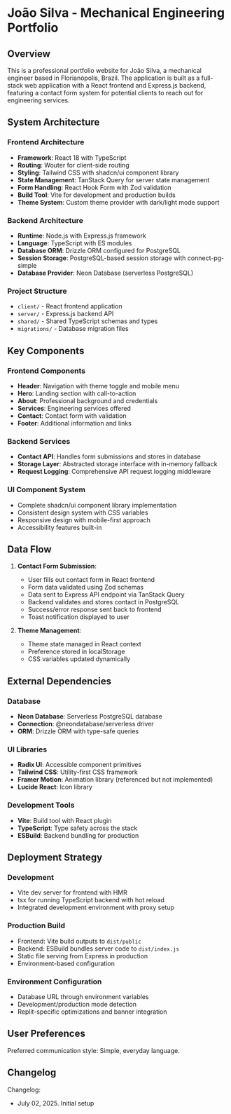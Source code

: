 # João Silva - Mechanical Engineering Portfolio

## Overview

This is a professional portfolio website for João Silva, a mechanical engineer based in Florianópolis, Brazil. The application is built as a full-stack web application with a React frontend and Express.js backend, featuring a contact form system for potential clients to reach out for engineering services.

## System Architecture

### Frontend Architecture
- **Framework**: React 18 with TypeScript
- **Routing**: Wouter for client-side routing
- **Styling**: Tailwind CSS with shadcn/ui component library
- **State Management**: TanStack Query for server state management
- **Form Handling**: React Hook Form with Zod validation
- **Build Tool**: Vite for development and production builds
- **Theme System**: Custom theme provider with dark/light mode support

### Backend Architecture
- **Runtime**: Node.js with Express.js framework
- **Language**: TypeScript with ES modules
- **Database ORM**: Drizzle ORM configured for PostgreSQL
- **Session Storage**: PostgreSQL-based session storage with connect-pg-simple
- **Database Provider**: Neon Database (serverless PostgreSQL)

### Project Structure
- `client/` - React frontend application
- `server/` - Express.js backend API
- `shared/` - Shared TypeScript schemas and types
- `migrations/` - Database migration files

## Key Components

### Frontend Components
- **Header**: Navigation with theme toggle and mobile menu
- **Hero**: Landing section with call-to-action
- **About**: Professional background and credentials
- **Services**: Engineering services offered
- **Contact**: Contact form with validation
- **Footer**: Additional information and links

### Backend Services
- **Contact API**: Handles form submissions and stores in database
- **Storage Layer**: Abstracted storage interface with in-memory fallback
- **Request Logging**: Comprehensive API request logging middleware

### UI Component System
- Complete shadcn/ui component library implementation
- Consistent design system with CSS variables
- Responsive design with mobile-first approach
- Accessibility features built-in

## Data Flow

1. **Contact Form Submission**:
   - User fills out contact form in React frontend
   - Form data validated using Zod schemas
   - Data sent to Express API endpoint via TanStack Query
   - Backend validates and stores contact in PostgreSQL
   - Success/error response sent back to frontend
   - Toast notification displayed to user

2. **Theme Management**:
   - Theme state managed in React context
   - Preference stored in localStorage
   - CSS variables updated dynamically

## External Dependencies

### Database
- **Neon Database**: Serverless PostgreSQL database
- **Connection**: @neondatabase/serverless driver
- **ORM**: Drizzle ORM with type-safe queries

### UI Libraries
- **Radix UI**: Accessible component primitives
- **Tailwind CSS**: Utility-first CSS framework
- **Framer Motion**: Animation library (referenced but not implemented)
- **Lucide React**: Icon library

### Development Tools
- **Vite**: Build tool with React plugin
- **TypeScript**: Type safety across the stack
- **ESBuild**: Backend bundling for production

## Deployment Strategy

### Development
- Vite dev server for frontend with HMR
- tsx for running TypeScript backend with hot reload
- Integrated development environment with proxy setup

### Production Build
- Frontend: Vite build outputs to `dist/public`
- Backend: ESBuild bundles server code to `dist/index.js`
- Static file serving from Express in production
- Environment-based configuration

### Environment Configuration
- Database URL through environment variables
- Development/production mode detection
- Replit-specific optimizations and banner integration

## User Preferences

Preferred communication style: Simple, everyday language.

## Changelog

Changelog:
- July 02, 2025. Initial setup